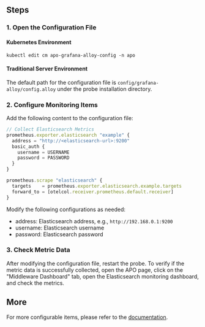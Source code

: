 ## Steps
### 1. Open the Configuration File
#### Kubernetes Environment
```
kubectl edit cm apo-grafana-alloy-config -n apo
```
#### Traditional Server Environment
The default path for the configuration file is `config/grafana-alloy/config.alloy` under the probe installation directory.

### 2. Configure Monitoring Items
Add the following content to the configuration file:
```js
// Collect Elasticsearch Metrics
prometheus.exporter.elasticsearch "example" {
  address = "http://<elasticsearch-url>:9200"
  basic_auth {
    username = USERNAME
    password = PASSWORD
  }
}

prometheus.scrape "elasticsearch" {
  targets    = prometheus.exporter.elasticsearch.example.targets
  forward_to = [otelcol.receiver.prometheus.default.receiver]
}
```
Modify the following configurations as needed:
- address: Elasticsearch address, e.g., `http://192.168.0.1:9200`
- username: Elasticsearch username
- password: Elasticsearch password

### 3. Check Metric Data
After modifying the configuration file, restart the probe. To verify if the metric data is successfully collected, open the APO page, click on the "Middleware Dashboard" tab, open the Elasticsearch monitoring dashboard, and check the metrics.

## More
For more configurable items, please refer to the [documentation](https://grafana.com/docs/alloy/latest/reference/components/prometheus/prometheus.exporter.elasticsearch/).
